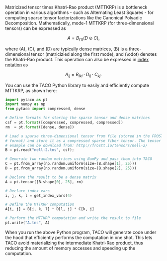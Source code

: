 Matricized tensor times Khatri-Rao product (MTTKRP) is a bottleneck operation
in various algorithms - such as Alternating Least Squares - for computing
sparse tensor factorizations like the Canonical Polyadic Decomposition.
Mathematically, mode-1 MTTKRP (for three-dimensional tensors) can be expressed 
as 

$$A = B_{(1)} (D \odot C),$$

where \(A\), \(C\), and \(D\) are typically dense matrices, \(B\) is a
three-dimensional tensor (matricizied along the first mode), and \(\odot\)
denotes the Khatri-Rao product. This operation can also be expressed in [index
notation](computations.md#specifying-tensor-algebra-computations) as 

$$A_{ij} = B_{ikl} \cdot D_{lj} \cdot C_{kj}.$$

You can use the TACO Python library to easily and efficiently compute MTTKRP,
as shown here:

```python
import pytaco as pt
import numpy as np
from pytaco import compressed, dense

# Define formats for storing the sparse tensor and dense matrices
csf = pt.format([compressed, compressed, compressed])
rm  = pt.format([dense, dense])

# Load a sparse three-dimensional tensor from file (stored in the FROSTT
# format) and store it as a compressed sparse fiber tensor. The tensor in this
# example can be download from: http://frostt.io/tensors/nell-2/
B = pt.read("nell-2.tns", csf);

# Generate two random matrices using NumPy and pass them into TACO
C = pt.from_array(np.random.uniform(size=(B.shape[1], 25)))
D = pt.from_array(np.random.uniform(size=(B.shape[2], 25)))

# Declare the result to be a dense matrix
A = pt.tensor([B.shape[0], 25], rm)

# Declare index vars
i, j, k, l = get_index_vars(4)

# Define the MTTKRP computation
A[i, j] = B[i, k, l] * D[l, j] * C[k, j]

# Perform the MTTKRP computation and write the result to file
pt.write("A.tns", A)
```

When you run the above Python program, TACO will generate code under the hood
that efficiently performs the computation in one shot.  This lets TACO avoid
materializing the intermediate Khatri-Rao product, thus reducing the amount of
memory accesses and speeding up the computation.
